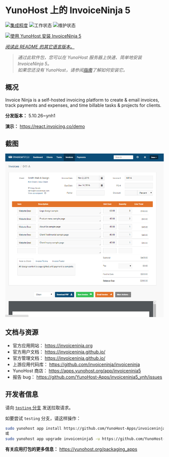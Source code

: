 <!--
注意：此 README 由 <https://github.com/YunoHost/apps/tree/master/tools/readme_generator> 自动生成
请勿手动编辑。
-->

# YunoHost 上的 InvoiceNinja 5

[![集成程度](https://dash.yunohost.org/integration/invoiceninja5.svg)](https://ci-apps.yunohost.org/ci/apps/invoiceninja5/) ![工作状态](https://ci-apps.yunohost.org/ci/badges/invoiceninja5.status.svg) ![维护状态](https://ci-apps.yunohost.org/ci/badges/invoiceninja5.maintain.svg)

[![使用 YunoHost 安装 InvoiceNinja 5](https://install-app.yunohost.org/install-with-yunohost.svg)](https://install-app.yunohost.org/?app=invoiceninja5)

*[阅读此 README 的其它语言版本。](./ALL_README.md)*

> *通过此软件包，您可以在 YunoHost 服务器上快速、简单地安装 InvoiceNinja 5。*  
> *如果您还没有 YunoHost，请参阅[指南](https://yunohost.org/install)了解如何安装它。*

## 概况

Invoice Ninja is a self-hosted invoicing platform to create & email invoices, track payments and expenses, and time billable tasks & projects for clients.


**分发版本：** 5.10.26~ynh1

**演示：** <https://react.invoicing.co/demo>

## 截图

![InvoiceNinja 5 的截图](./doc/screenshots/Create-Invoices-in-Seconds.png)

## 文档与资源

- 官方应用网站： <https://invoiceninja.org>
- 官方用户文档： <https://invoiceninja.github.io/>
- 官方管理文档： <https://invoiceninja.github.io/>
- 上游应用代码库： <https://github.com/invoiceninja/invoiceninja>
- YunoHost 商店： <https://apps.yunohost.org/app/invoiceninja5>
- 报告 bug： <https://github.com/YunoHost-Apps/invoiceninja5_ynh/issues>

## 开发者信息

请向 [`testing` 分支](https://github.com/YunoHost-Apps/invoiceninja5_ynh/tree/testing) 发送拉取请求。

如要尝试 `testing` 分支，请这样操作：

```bash
sudo yunohost app install https://github.com/YunoHost-Apps/invoiceninja5_ynh/tree/testing --debug
或
sudo yunohost app upgrade invoiceninja5 -u https://github.com/YunoHost-Apps/invoiceninja5_ynh/tree/testing --debug
```

**有关应用打包的更多信息：** <https://yunohost.org/packaging_apps>
